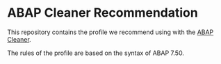 # ABAP Cleaner Recommendation
This repository contains the profile we recommend using with the [ABAP Cleaner](https://github.com/SAP/abap-cleaner).

The rules of the profile are based on the syntax of ABAP 7.50.

